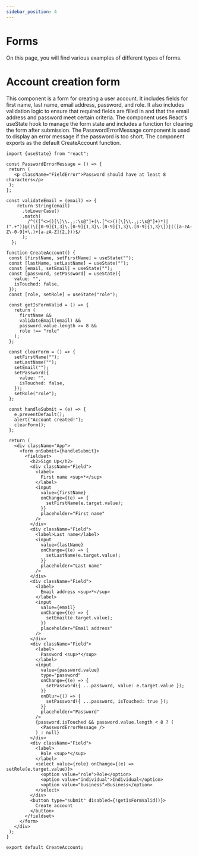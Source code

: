 ```yaml
---
sidebar_position: 4
---
```


# Forms
On this page, you will find various examples of different types of forms.

# Account creation form
This component is a form for creating a user account. It includes fields for first name, last name, email address, password, and role. It also includes validation logic to ensure that required fields are filled in and that the email address and password meet certain criteria. The component uses React's useState hook to manage the form state and includes a function for clearing the form after submission. The PasswordErrorMessage component is used to display an error message if the password is too short. The component exports as the default CreateAccount function.


```JSX
import {useState} from "react"; 
 
const PasswordErrorMessage = () => { 
 return ( 
   <p className="FieldError">Password should have at least 8 characters</p> 
 ); 
}; 

const validateEmail = (email) => {
    return String(email)
      .toLowerCase()
      .match(
        /^(([^<>()[\]\\.,;:\s@"]+(\.[^<>()[\]\\.,;:\s@"]+)*)|(".+"))@((\[[0-9]{1,3}\.[0-9]{1,3}\.[0-9]{1,3}\.[0-9]{1,3}\])|(([a-zA-Z\-0-9]+\.)+[a-zA-Z]{2,}))$/
      );
  };
  
function CreateAccount() { 
 const [firstName, setFirstName] = useState(""); 
 const [lastName, setLastName] = useState(""); 
 const [email, setEmail] = useState(""); 
 const [password, setPassword] = useState({ 
   value: "", 
   isTouched: false, 
 }); 
 const [role, setRole] = useState("role"); 

 const getIsFormValid = () => { 
   return ( 
     firstName && 
     validateEmail(email) && 
     password.value.length >= 8 && 
     role !== "role" 
   ); 
 }; 
 
 const clearForm = () => { 
   setFirstName(""); 
   setLastName(""); 
   setEmail(""); 
   setPassword({ 
     value: "", 
     isTouched: false, 
   }); 
   setRole("role"); 
 }; 
 
 const handleSubmit = (e) => { 
   e.preventDefault(); 
   alert("Account created!"); 
   clearForm(); 
 }; 
 
 return ( 
   <div className="App"> 
     <form onSubmit={handleSubmit}> 
       <fieldset> 
         <h2>Sign Up</h2> 
         <div className="Field"> 
           <label> 
             First name <sup>*</sup> 
           </label> 
           <input 
             value={firstName} 
             onChange={(e) => { 
               setFirstName(e.target.value); 
             }} 
             placeholder="First name" 
           /> 
         </div> 
         <div className="Field"> 
           <label>Last name</label> 
           <input 
             value={lastName} 
             onChange={(e) => { 
               setLastName(e.target.value); 
             }} 
             placeholder="Last name" 
           /> 
         </div> 
         <div className="Field"> 
           <label> 
             Email address <sup>*</sup> 
           </label> 
           <input 
             value={email} 
             onChange={(e) => { 
               setEmail(e.target.value); 
             }} 
             placeholder="Email address" 
           /> 
         </div> 
         <div className="Field"> 
           <label> 
             Password <sup>*</sup> 
           </label> 
           <input 
             value={password.value} 
             type="password" 
             onChange={(e) => { 
               setPassword({ ...password, value: e.target.value }); 
             }} 
             onBlur={() => { 
               setPassword({ ...password, isTouched: true }); 
             }} 
             placeholder="Password" 
           /> 
           {password.isTouched && password.value.length < 8 ? ( 
             <PasswordErrorMessage /> 
           ) : null} 
         </div> 
         <div className="Field"> 
           <label> 
             Role <sup>*</sup> 
           </label> 
           <select value={role} onChange={(e) => setRole(e.target.value)}> 
             <option value="role">Role</option> 
             <option value="individual">Individual</option> 
             <option value="business">Business</option> 
           </select> 
         </div> 
         <button type="submit" disabled={!getIsFormValid()}> 
           Create account 
         </button> 
       </fieldset> 
     </form> 
   </div> 
 ); 
} 

export default CreateAccount; 
```